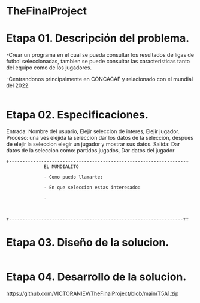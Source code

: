 # TheFinalProject

# Etapa 01. Descripción del problema.

-Crear un programa en el cual se pueda consultar los resultados de ligas de futbol seleccionadas, tambien se puede consultar las caracteristicas tanto del equipo como de los jugadores. 

-Centrandonos principalmente en CONCACAF y relacionado con el mundial del 2022.

![]()

# Etapa 02. Especificaciones.

Entrada:
Nombre del usuario, Elejir seleccion de interes, Elejir jugador.
Proceso:
una ves elejida la seleccion dar los datos de la seleccion, despues de elejir la seleccion elegir un jugador y mostrar sus datos.
Salida:
Dar datos de la seleccion como: partidos jugados, Dar datos del jugador 

~~~
+------------------------------------------------------------------+
              EL MUNDIALITO

              - Como puedo llamarte: 

              - En que seleccion estas interesado:

              - 



+-----------------------------------------------------------------++
~~~


# Etapa 03. Diseño de la solucion.
![]()

# Etapa 04. Desarrollo de la solucion.

https://github.com/VICTORANIEV/TheFinalProject/blob/main/T5A1.zip
